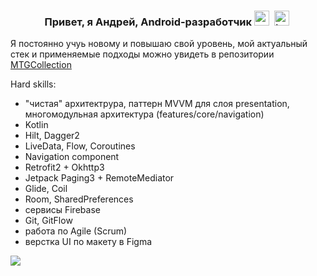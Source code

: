 <div id="header" align="center">
  <h3>Привет, я Андрей, Android-разработчик 
  <img src="https://cdn.jsdelivr.net/gh/devicons/devicon/icons/android/android-original.svg" title="android" width="24" height="24"/>&nbsp;
  <img src="https://cdn.jsdelivr.net/gh/devicons/devicon/icons/kotlin/kotlin-original.svg" title="kotlin" width="24" height="24"/>&nbsp;
  </h3>
</div>

<div id="watchthis" align="left">
  <P>
    Я постоянно учуь новому и повышаю свой уровень, мой актуальный стек и применяемые подходы можно увидеть в репозитории <a href="https://github.com/andreikslpv/MTGCollection"> MTGCollection </a>
  </P>  
</div>                                                                                                                           

Hard skills:
- "чистая" архитектрура, паттерн MVVM для слоя presentation, многомодульная архитектура (features/core/navigation)
- Kotlin
- Hilt, Dagger2
- LiveData, Flow, Coroutines
- Navigation component
- Retrofit2 + Okhttp3
- Jetpack Paging3 + RemoteMediator
- Glide, Coil
- Room, SharedPreferences
- сервисы Firebase
- Git, GitFlow
- работа по Agile (Scrum)
- верстка UI по макету в Figma

![](http://github-profile-summary-cards.vercel.app/api/cards/profile-details?username=andreikslpv&theme=default)

<!--
**andreikslpv/andreikslpv** is a ✨ _special_ ✨ repository because its `README.md` (this file) appears on your GitHub profile.

Here are some ideas to get you started:

- 🔭 I’m currently working on ...
- 🌱 I’m currently learning ...
- 👯 I’m looking to collaborate on ...
- 🤔 I’m looking for help with ...
- 💬 Ask me about ...
- 📫 How to reach me: ...
- 😄 Pronouns: ...
- ⚡ Fun fact: ...
-->
